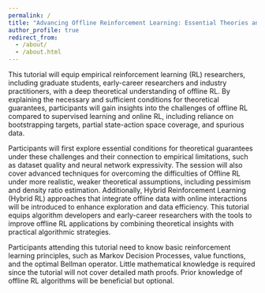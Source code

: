 ```yaml
---
permalink: /
title: "Advancing Offline Reinforcement Learning: Essential Theories and Techniques for Algorithm Developers"
author_profile: true
redirect_from: 
  - /about/
  - /about.html
---
```


This tutorial will equip empirical reinforcement learning (RL) researchers, including graduate students, early-career researchers and industry practitioners, with a deep theoretical understanding of offline RL. By explaining the necessary and sufficient conditions for theoretical guarantees, participants will gain insights into the challenges of offline RL compared to supervised learning and online RL, including reliance on bootstrapping targets, partial state-action space coverage, and spurious data. 

Participants will first explore essential conditions for theoretical guarantees under these challenges and their connection to empirical limitations, such as dataset quality and neural network expressivity. The session will also cover advanced techniques for overcoming the difficulties of Offline RL under more realistic, weaker theoretical assumptions, including pessimism and density ratio estimation. Additionally, Hybrid Reinforcement Learning (Hybrid RL) approaches that integrate offline data with online interactions will be introduced to enhance exploration and data efficiency. This tutorial equips algorithm developers and early-career researchers with the tools to improve offline RL applications by combining theoretical insights with practical algorithmic strategies.

Participants attending this tutorial need to know basic reinforcement learning principles, such as Markov Decision Processes, value functions, and the optimal Bellman operator. Little mathematical knowledge is required since the tutorial will not cover detailed math proofs. Prior knowledge of offline RL algorithms will be beneficial but optional.
